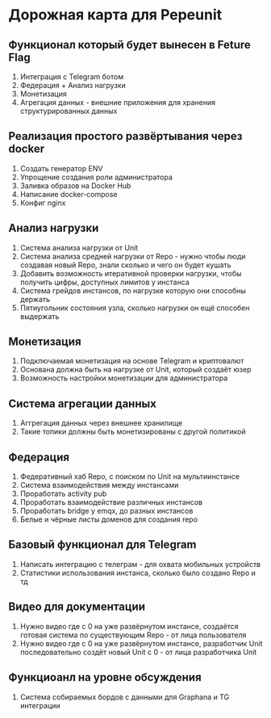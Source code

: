 # Дорожная карта для Pepeunit

## Функционал который будет вынесен в Feture Flag

1. Интеграция с Telegram ботом
1. Федерация + Анализ нагрузки
1. Монетизация
1. Агрегация данных - внешние приложения для хранения структурированных данных

## Реализация простого развёртывания через docker
1. Создать генератор ENV
2. Упрощение создания роли администратора
3. Заливка образов на Docker Hub
4. Написание docker-compose
5. Конфиг nginx

## Анализ нагрузки

1. Система анализа нагрузки от Unit
1. Система анализа средней нагрузки от Repo - нужно чтобы люди создавая новый Repo, знали сколько и чего он будет кушать
1. Добавить возможность итеративной проверки нагрузки, чтобы получить цифры, доступных лимитов у инстанса
1. Система грейдов инстансов, по нагрузке которую они способны держать
1. Пятиугольник состояния узла, сколько нагрузки он ещё способен выдержать

## Монетизация

1. Подключаемая монетизация на основе Telegram и криптовалют
1. Основана должна быть на нагрузке от Unit, который создаёт юзер
1. Возможность настройки монетизации для администратора

## Система агрегации данных

1. Аггрегация данных через внешнее хранилище
1. Такие топики должны быть монетизированы с другой политикой

## Федерация

1. Федеративный хаб Repo, c поиском по Unit на мультиинстансе
1. Система взаимодействия между инстансами
1. Проработать activity pub
1. Проработать взаимодействие различных инстансов
1. Проработать bridge y emqx, до разных инстансов
1. Белые и чёрные листы доменов для создания repo

## Базовый функционал для Telegram
1. Написать интеграцию с телеграм - для охвата мобильных устройств
1. Статистики использования инстанса, сколько было создано Repo и тд

## Видео для документации
1. Нужно видео где с 0 на уже развёрнутом инстансе, создаётся готовая система по существующим Repo - от лица пользователя
1. Нужно видео где с 0 на уже развёрнутом инстансе, разработчик Unit последовательно создёт новый Unit с 0 - от лица разработчика Unit

## Функциоанл на уровне обсуждения
1. Система собираемых бордов с данными для Graphana и TG интеграции